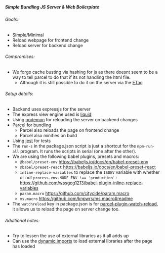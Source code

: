 ##### Simple Bundling JS Server & Web Boilerplate


###### Goals:
* Simple/Minimal
* Reload webpage for frontend change
* Reload server for backend change

###### Compromises:
* We forgo cache busting via hashing for js as there doesnt seem to be a way to tell parcel to do that if its not handling the html file. 
  * Although it is still possible to do it on the server via the [ETag](https://developer.mozilla.org/en-US/docs/Web/HTTP/Headers/ETag)

###### Setup details:
* Backend uses expressjs for the server
* The express view engine used is [liquid](https://github.com/harttle/liquidjs/wiki/Use-with-Expressjs)
* Using [nodemon](https://github.com/remy/nodemon/) for reloading the server on backend changes
* [Parcel](https://parceljs.org) for bundling
  * Parcel also reloads the page on frontend change
  * Parcel also minifies on build
* Using [jest](https://jestjs.io/) for tests
* The `run-s` in the package.json script is just a shortcut for the `npm-run-all` program. It runs the scripts in serial (one after the other).
* We are using the following babel plugins, presets and macros:
  * `@babel/preset-env` https://babeljs.io/docs/en/babel-preset-env
  * `@babel/preset-react` https://babeljs.io/docs/en/babel-preset-react
  * `inline-replace-variables` to replace the `ISDEV` variable with whether or not `process.env.NODE_ENV !== 'production'` : https://github.com/wssgcg1213/babel-plugin-inline-replace-variables
  * `param.macro`  https://github.com/citycide/param.macro
  * `ms.macro` https://github.com/knpwrs/ms.macro#readme
* The `watchreload` key in package.json is for [parcel-plugin-watch-reload](https://github.com/hirasso/parcel-plugin-watch-reload), it allows us to reload the page on server change too.

###### Additional notes:
* Try to lessen the use of external libraries as it all adds up
* Can use the [dynamic imports](https://developer.mozilla.org/en-US/docs/Web/JavaScript/Reference/Statements/import#Dynamic_Imports) to load external libraries after the page has loaded
